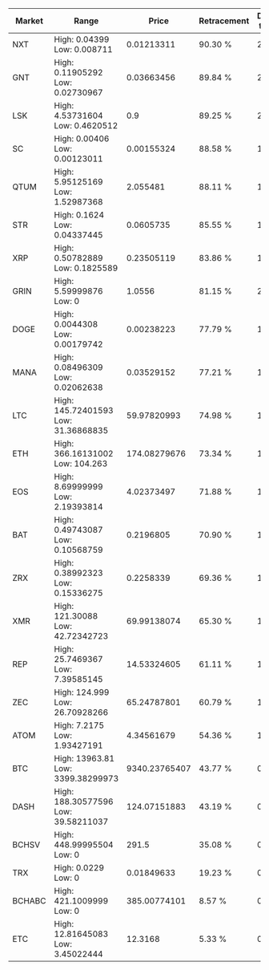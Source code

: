 | Market | Range | Price| Retracement | Doubles to 50% |
| --- | --- | --- | --- | --- |
| NXT | High: 0.04399<br />Low: 0.008711 | 0.01213311 | 90.30 % | 2.17 |
| GNT | High: 0.11905292<br />Low: 0.02730967 | 0.03663456 | 89.84 % | 2.00 |
| LSK | High: 4.53731604<br />Low: 0.4620512 | 0.9 | 89.25 % | 2.78 |
| SC | High: 0.00406<br />Low: 0.00123011 | 0.00155324 | 88.58 % | 1.70 |
| QTUM | High: 5.95125169<br />Low: 1.52987368 | 2.055481 | 88.11 % | 1.82 |
| STR | High: 0.1624<br />Low: 0.04337445 | 0.0605735 | 85.55 % | 1.70 |
| XRP | High: 0.50782889<br />Low: 0.1825589 | 0.23505119 | 83.86 % | 1.47 |
| GRIN | High: 5.59999876<br />Low: 0 | 1.0556 | 81.15 % | 2.65 |
| DOGE | High: 0.0044308<br />Low: 0.00179742 | 0.00238223 | 77.79 % | 1.31 |
| MANA | High: 0.08496309<br />Low: 0.02062638 | 0.03529152 | 77.21 % | 1.50 |
| LTC | High: 145.72401593<br />Low: 31.36868835 | 59.97820993 | 74.98 % | 1.48 |
| ETH | High: 366.16131002<br />Low: 104.263 | 174.08279676 | 73.34 % | 1.35 |
| EOS | High: 8.69999999<br />Low: 2.19393814 | 4.02373497 | 71.88 % | 1.35 |
| BAT | High: 0.49743087<br />Low: 0.10568759 | 0.2196805 | 70.90 % | 1.37 |
| ZRX | High: 0.38992323<br />Low: 0.15336275 | 0.2258339 | 69.36 % | 1.20 |
| XMR | High: 121.30088<br />Low: 42.72342723 | 69.99138074 | 65.30 % | 1.17 |
| REP | High: 25.7469367<br />Low: 7.39585145 | 14.53324605 | 61.11 % | 1.14 |
| ZEC | High: 124.999<br />Low: 26.70928266 | 65.24787801 | 60.79 % | 1.16 |
| ATOM | High: 7.2175<br />Low: 1.93427191 | 4.34561679 | 54.36 % | 1.05 |
| BTC | High: 13963.81<br />Low: 3399.38299973 | 9340.23765407 | 43.77 % | 0.00 |
| DASH | High: 188.30577596<br />Low: 39.58211037 | 124.07151883 | 43.19 % | 0.00 |
| BCHSV | High: 448.99995504<br />Low: 0 | 291.5 | 35.08 % | 0.00 |
| TRX | High: 0.0229<br />Low: 0 | 0.01849633 | 19.23 % | 0.00 |
| BCHABC | High: 421.1009999<br />Low: 0 | 385.00774101 | 8.57 % | 0.00 |
| ETC | High: 12.81645083<br />Low: 3.45022444 | 12.3168 | 5.33 % | 0.00 |
